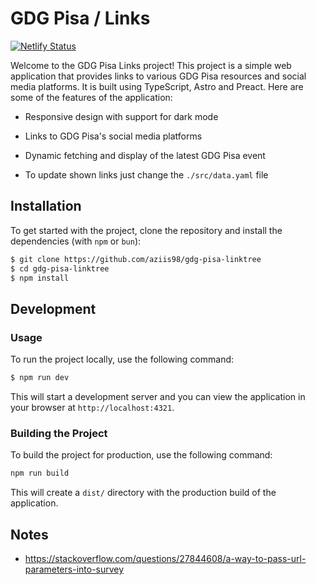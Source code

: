 # GDG Pisa / Links

[![Netlify Status](https://api.netlify.com/api/v1/badges/85cb3619-ead6-49e1-ba01-1faa0720b787/deploy-status)](https://app.netlify.com/sites/lambent-bunny-988790/deploys)

Welcome to the GDG Pisa Links project! This project is a simple web application
that provides links to various GDG Pisa resources and social media platforms. It
is built using TypeScript, Astro and Preact. Here are some of the features of the
application:

- Responsive design with support for dark mode

- Links to GDG Pisa's social media platforms

- Dynamic fetching and display of the latest GDG Pisa event

- To update shown links just change the `./src/data.yaml` file

## Installation

To get started with the project, clone the repository and install the
dependencies (with `npm` or `bun`):

```sh
$ git clone https://github.com/aziis98/gdg-pisa-linktree
$ cd gdg-pisa-linktree
$ npm install
```

## Development

### Usage

To run the project locally, use the following command:

```sh
$ npm run dev
```

This will start a development server and you can view the application in your
browser at `http://localhost:4321`.

### Building the Project

To build the project for production, use the following command:

```sh
npm run build
```

This will create a `dist/` directory with the production build of the
application.

## Notes

- https://stackoverflow.com/questions/27844608/a-way-to-pass-url-parameters-into-survey
